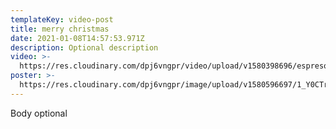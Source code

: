 ```yaml
---
templateKey: video-post
title: merry christmas
date: 2021-01-08T14:57:53.971Z
description: Optional description
video: >-
  https://res.cloudinary.com/dpj6vngpr/video/upload/v1580398696/espreso0801_oerfle.mp4
poster: >-
  https://res.cloudinary.com/dpj6vngpr/image/upload/v1580596697/1_Y0CTr68QplmJURrvcBLz2g_psgtas.jpg
---
```

Body optional
